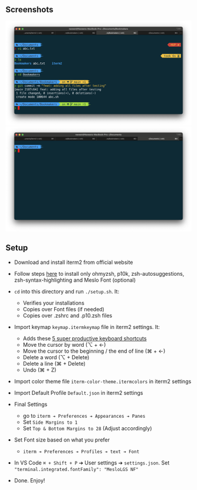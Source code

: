 ## Screenshots
![screenshot1](screenshot1.png)
![screenshot1](screenshot2.png)



## Setup
- Download and install iterm2 from official website
- Follow steps [here](https://www.josean.com/posts/terminal-setup) to install only ohmyzsh, p10k, zsh-autosuggestions, zsh-syntax-highlighting and Meslo Font (optional) 
- `cd` into this directory and  run `./setup.sh`. It:
  - Verifies your installations
  - Copies over Font files (if needed)
  - Copies over .zshrc and .p10.zsh files
- Import keymap `keymap.itermkeymap` file in iterm2 settings. It:
  - Adds these [5 super productive keyboard shortcuts](https://medium.com/macoclock/5-must-have-key-mappings-on-iterm2-to-be-more-productive-21c4daf56348)
  - Move the cursor by word (⌥ + ←)
  - Move the cursor to the beginning / the end of line (⌘ + ←)
  - Delete a word (⌥ + Delete)
  - Delete a line (⌘ + Delete)
  - Undo (⌘ + Z)

- Import color theme file `iterm-color-theme.itermcolors` in iterm2 settings
- Import Default Profile `Default.json` in iterm2 settings  

- Final Settings
  - go to `iterm ➔ Preferences ➔ Appearances ➔ Panes`
  - Set `Side Margins to 1`
  - Set `Top & Bottom Margins to 28` (Adjust accordingly)
- Set Font size based on what you prefer
  - `iterm ➔ Preferences ➔ Profiles ➔ text ➔ Font`

- In VS Code `⌘ + Shift + P`  ➔  User settings  ➔  `settings.json`. Set `"terminal.integrated.fontFamily": "MesloLGS NF"`
- Done. Enjoy!


 